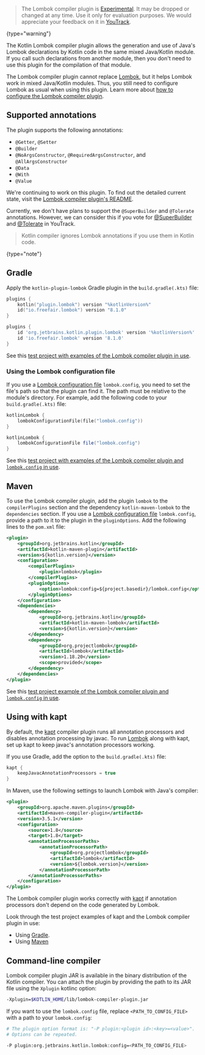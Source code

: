 [//]: # (title: Lombok compiler plugin)

> The Lombok compiler plugin is [Experimental](components-stability.md).
> It may be dropped or changed at any time. Use it only for evaluation purposes.
> We would appreciate your feedback on it in [YouTrack](https://youtrack.jetbrains.com/issue/KT-7112).
>
{type="warning"}

The Kotlin Lombok compiler plugin allows the generation and use of Java's Lombok declarations by Kotlin code 
in the same mixed Java/Kotlin module.
If you call such declarations from another module, then you don't need to use this plugin for the compilation of 
that module.

The Lombok compiler plugin cannot replace [Lombok](https://projectlombok.org/), but it helps Lombok work in mixed Java/Kotlin modules.
Thus, you still need to configure Lombok as usual when using this plugin. 
Learn more about [how to configure the Lombok compiler plugin](#using-the-lombok-configuration-file).

## Supported annotations

The plugin supports the following annotations:
* `@Getter`, `@Setter`
* `@Builder`
* `@NoArgsConstructor`, `@RequiredArgsConstructor`, and `@AllArgsConstructor`
* `@Data`
* `@With`
* `@Value`

We're continuing to work on this plugin. To find out the detailed current state, visit the [Lombok compiler plugin's README](https://github.com/JetBrains/kotlin/tree/master/plugins/lombok).

Currently, we don't have plans to support the `@SuperBuilder` and `@Tolerate` annotations. However, we can consider this if you vote
for [@SuperBuilder](https://youtrack.jetbrains.com/issue/KT-53563/Kotlin-Lombok-Support-SuperBuilder) and 
[@Tolerate](https://youtrack.jetbrains.com/issue/KT-53564/Kotlin-Lombok-Support-Tolerate) in YouTrack.

> Kotlin compiler ignores Lombok annotations if you use them in Kotlin code.
>
{type="note"}

## Gradle

Apply the `kotlin-plugin-lombok` Gradle plugin in the `build.gradle(.kts)` file:

<tabs group="build-script">
<tab title="Kotlin" group-key="kotlin">

```kotlin
plugins {
    kotlin("plugin.lombok") version "%kotlinVersion%"
    id("io.freefair.lombok") version "8.1.0"
}
```

</tab>
<tab title="Groovy" group-key="groovy">

```groovy
plugins {
    id 'org.jetbrains.kotlin.plugin.lombok' version '%kotlinVersion%'
    id 'io.freefair.lombok' version '8.1.0'
}
```

</tab>
</tabs>

See this [test project with examples of the Lombok compiler plugin in use](https://github.com/kotlin-hands-on/kotlin-lombok-examples/tree/master/kotlin_lombok_gradle/nokapt).

### Using the Lombok configuration file

If you use a [Lombok configuration file](https://projectlombok.org/features/configuration) `lombok.config`, you need to set the file's path so that the plugin can find it. 
The path must be relative to the module's directory. 
For example, add the following code to your `build.gradle(.kts)` file:

<tabs group="build-script">
<tab title="Kotlin" group-key="kotlin">

```kotlin
kotlinLombok {
    lombokConfigurationFile(file("lombok.config"))
}
```

</tab>
<tab title="Groovy" group-key="groovy">


```groovy
kotlinLombok {
    lombokConfigurationFile file("lombok.config")
}
```

</tab>
</tabs>

See this [test project with examples of the Lombok compiler plugin and `lombok.config` in use](https://github.com/kotlin-hands-on/kotlin-lombok-examples/tree/master/kotlin_lombok_gradle/withconfig).

## Maven

To use the Lombok compiler plugin, add the plugin `lombok` to the `compilerPlugins` section and the dependency 
`kotlin-maven-lombok` to the `dependencies` section. 
If you use a [Lombok configuration file](https://projectlombok.org/features/configuration) `lombok.config`,
provide a path to it to the plugin in the `pluginOptions`. Add the following lines to the `pom.xml` file:

```xml
<plugin>
    <groupId>org.jetbrains.kotlin</groupId>
    <artifactId>kotlin-maven-plugin</artifactId>
    <version>${kotlin.version}</version>
    <configuration>
        <compilerPlugins>
            <plugin>lombok</plugin>
        </compilerPlugins>
        <pluginOptions>
            <option>lombok:config=${project.basedir}/lombok.config</option>
        </pluginOptions>
    </configuration>
    <dependencies>
        <dependency>
            <groupId>org.jetbrains.kotlin</groupId>
            <artifactId>kotlin-maven-lombok</artifactId>
            <version>${kotlin.version}</version>
        </dependency>
        <dependency>
            <groupId>org.projectlombok</groupId>
            <artifactId>lombok</artifactId>
            <version>1.18.20</version>
            <scope>provided</scope>
        </dependency>
    </dependencies>
</plugin>
```

See this [test project example of the Lombok compiler plugin and `lombok.config` in use](https://github.com/kotlin-hands-on/kotlin-lombok-examples/tree/master/kotlin_lombok_maven/nokapt).

## Using with kapt

By default, the [kapt](kapt.md) compiler plugin runs all annotation processors and disables annotation processing by javac.
To run [Lombok](https://projectlombok.org/) along with kapt, set up kapt to keep javac's annotation processors working.

If you use Gradle, add the option to the `build.gradle(.kts)` file:

```groovy
kapt {
    keepJavacAnnotationProcessors = true
}
```

In Maven, use the following settings to launch Lombok with Java's compiler:

```xml
<plugin>
    <groupId>org.apache.maven.plugins</groupId>
    <artifactId>maven-compiler-plugin</artifactId>
    <version>3.5.1</version>
    <configuration>
        <source>1.8</source>
        <target>1.8</target>
        <annotationProcessorPaths>
            <annotationProcessorPath>
                <groupId>org.projectlombok</groupId>
                <artifactId>lombok</artifactId>
                <version>${lombok.version}</version>
            </annotationProcessorPath>
        </annotationProcessorPaths>
    </configuration>
</plugin>    
```

The Lombok compiler plugin works correctly with [kapt](kapt.md) if annotation processors don't depend on the code generated by Lombok.

Look through the test project examples of kapt and the Lombok compiler plugin in use:
* Using [Gradle](https://github.com/JetBrains/kotlin/tree/master/libraries/tools/kotlin-gradle-plugin-integration-tests/src/test/resources/testProject/lombokProject/yeskapt).
* Using [Maven](https://github.com/kotlin-hands-on/kotlin-lombok-examples/tree/master/kotlin_lombok_maven/yeskapt)

## Command-line compiler

Lombok compiler plugin JAR is available in the binary distribution of the Kotlin compiler. You can attach the plugin
by providing the path to its JAR file using the `Xplugin` kotlinc option:

```bash
-Xplugin=$KOTLIN_HOME/lib/lombok-compiler-plugin.jar
```

If you want to use the `lombok.config` file, replace `<PATH_TO_CONFIG_FILE>` with a path to your `lombok.config`:

```bash
# The plugin option format is: "-P plugin:<plugin id>:<key>=<value>". 
# Options can be repeated.

-P plugin:org.jetbrains.kotlin.lombok:config=<PATH_TO_CONFIG_FILE>
```